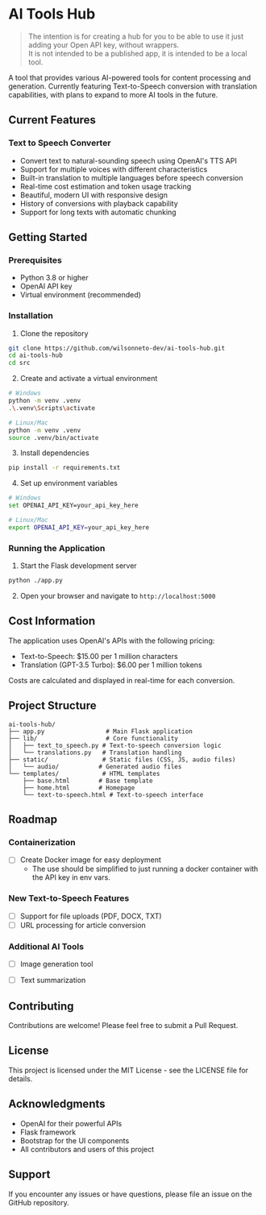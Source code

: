 # AI Tools Hub

> The intention is for creating a hub for you to be able to use it just adding your Open API key, without wrappers. \
> It is not intended to be a published app, it is intended to be a local tool.


A tool that provides various AI-powered tools for content processing and generation. Currently featuring Text-to-Speech conversion with translation capabilities, with plans to expand to more AI tools in the future.


## Current Features

### Text to Speech Converter
- Convert text to natural-sounding speech using OpenAI's TTS API
- Support for multiple voices with different characteristics
- Built-in translation to multiple languages before speech conversion
- Real-time cost estimation and token usage tracking
- Beautiful, modern UI with responsive design
- History of conversions with playback capability
- Support for long texts with automatic chunking

## Getting Started

### Prerequisites
- Python 3.8 or higher
- OpenAI API key
- Virtual environment (recommended)

### Installation

1. Clone the repository
```bash
git clone https://github.com/wilsonneto-dev/ai-tools-hub.git
cd ai-tools-hub
cd src
```

2. Create and activate a virtual environment
```bash
# Windows
python -m venv .venv
.\.venv\Scripts\activate

# Linux/Mac
python -m venv .venv
source .venv/bin/activate
```

3. Install dependencies
```bash
pip install -r requirements.txt
```

4. Set up environment variables
```bash
# Windows
set OPENAI_API_KEY=your_api_key_here

# Linux/Mac
export OPENAI_API_KEY=your_api_key_here
```

### Running the Application

1. Start the Flask development server
```bash
python ./app.py
```

2. Open your browser and navigate to `http://localhost:5000`

## Cost Information

The application uses OpenAI's APIs with the following pricing:
- Text-to-Speech: $15.00 per 1 million characters
- Translation (GPT-3.5 Turbo): $6.00 per 1 million tokens

Costs are calculated and displayed in real-time for each conversion.

## Project Structure
```
ai-tools-hub/
├── app.py                 # Main Flask application
├── lib/                   # Core functionality
│   ├── text_to_speech.py # Text-to-speech conversion logic
│   └── translations.py   # Translation handling
├── static/               # Static files (CSS, JS, audio files)
│   └── audio/           # Generated audio files
└── templates/            # HTML templates
    ├── base.html        # Base template
    ├── home.html        # Homepage
    └── text-to-speech.html # Text-to-speech interface
```

## Roadmap

### Containerization
- [ ] Create Docker image for easy deployment
    - The use should be simplified to just running a docker container with the API key in env vars.

### New Text-to-Speech Features
- [ ] Support for file uploads (PDF, DOCX, TXT)
- [ ] URL processing for article conversion

### Additional AI Tools
- [ ] Image generation tool
- [ ] Text summarization


## Contributing

Contributions are welcome! Please feel free to submit a Pull Request.

## License

This project is licensed under the MIT License - see the LICENSE file for details.

## Acknowledgments

- OpenAI for their powerful APIs
- Flask framework
- Bootstrap for the UI components
- All contributors and users of this project

## Support

If you encounter any issues or have questions, please file an issue on the GitHub repository. 